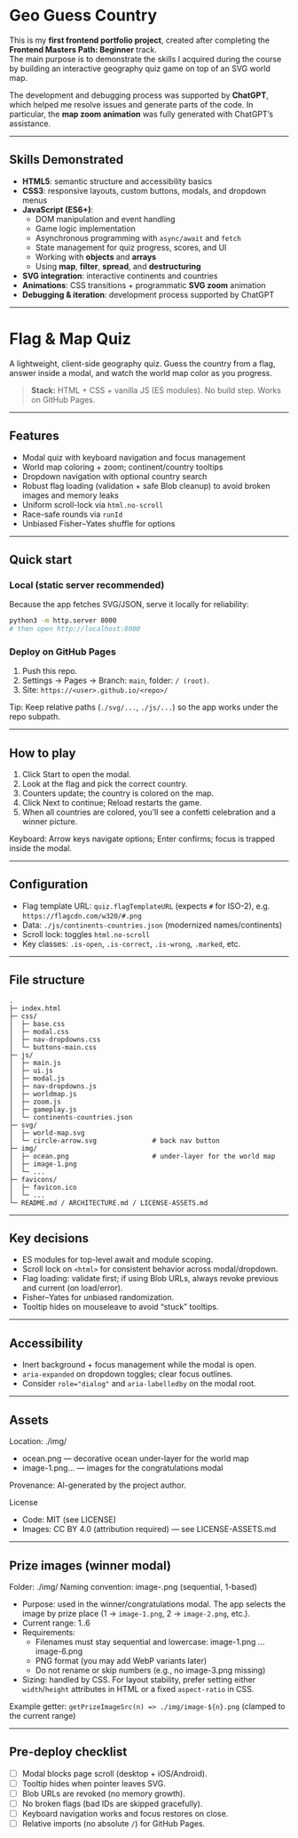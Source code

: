 # Geo Guess Country

This is my **first frontend portfolio project**, created after completing the **Frontend Masters Path: Beginner** track.  
The main purpose is to demonstrate the skills I acquired during the course by building an interactive geography quiz game on top of an SVG world map.  

The development and debugging process was supported by **ChatGPT**, which helped me resolve issues and generate parts of the code. In particular, the **map zoom animation** was fully generated with ChatGPT’s assistance.  

---

## Skills Demonstrated  

- **HTML5**: semantic structure and accessibility basics  
- **CSS3**: responsive layouts, custom buttons, modals, and dropdown menus  
- **JavaScript (ES6+)**:  
  - DOM manipulation and event handling  
  - Game logic implementation  
  - Asynchronous programming with `async/await` and `fetch`  
  - State management for quiz progress, scores, and UI  
  - Working with **objects** and **arrays**  
  - Using **map**, **filter**, **spread**, and **destructuring**  
- **SVG integration**: interactive continents and countries  
- **Animations**: CSS transitions + programmatic **SVG zoom** animation  
- **Debugging & iteration**: development process supported by ChatGPT  

---

# Flag & Map Quiz

A lightweight, client-side geography quiz. Guess the country from a flag, answer inside a modal, and watch the world map color as you progress.

> **Stack:** HTML + CSS + vanilla JS (ES modules). No build step. Works on GitHub Pages.

---

## Features

- Modal quiz with keyboard navigation and focus management
- World map coloring + zoom; continent/country tooltips
- Dropdown navigation with optional country search
- Robust flag loading (validation + safe Blob cleanup) to avoid broken images and memory leaks
- Uniform scroll-lock via `html.no-scroll`
- Race-safe rounds via `runId`
- Unbiased Fisher–Yates shuffle for options

---

## Quick start

### Local (static server recommended)
Because the app fetches SVG/JSON, serve it locally for reliability:
```bash
python3 -m http.server 8000
# then open http://localhost:8000
```

### Deploy on GitHub Pages
1. Push this repo.
2. Settings → Pages → Branch: `main`, folder: `/ (root)`.
3. Site: `https://<user>.github.io/<repo>/`

Tip: Keep relative paths (`./svg/...`, `./js/...`) so the app works under the repo subpath.

---

## How to play

1. Click Start to open the modal.
2. Look at the flag and pick the correct country.
3. Counters update; the country is colored on the map.
4. Click Next to continue; Reload restarts the game.
5. When all countries are colored, you’ll see a confetti celebration and a winner picture.

Keyboard: Arrow keys navigate options; Enter confirms; focus is trapped inside the modal.

---

## Configuration

- Flag template URL: `quiz.flagTemplateURL` (expects `#` for ISO-2), e.g. `https://flagcdn.com/w320/#.png`
- Data: `./js/continents-countries.json` (modernized names/continents)
- Scroll lock: toggles `html.no-scroll`
- Key classes: `.is-open`, `.is-correct`, `.is-wrong`, `.marked`, etc.

---

## File structure

```text
.
├─ index.html
├─ css/
│  ├─ base.css
│  ├─ modal.css
│  ├─ nav-dropdowns.css
│  └─ buttons-main.css
├─ js/
│  ├─ main.js
│  ├─ ui.js
│  ├─ modal.js
│  ├─ nav-dropdowns.js
│  ├─ worldmap.js
│  ├─ zoom.js
│  ├─ gameplay.js
│  └─ continents-countries.json
├─ svg/
│  ├─ world-map.svg
│  └─ circle-arrow.svg              # back nav button
├─ img/
│  ├─ ocean.png                     # under-layer for the world map
│  ├─ image-1.png
│  └─ ...
├─ favicons/
│  ├─ favicon.ico
│  └─ ...
└─ README.md / ARCHITECTURE.md / LICENSE-ASSETS.md
```
---

## Key decisions

- ES modules for top-level await and module scoping.
- Scroll lock on `<html>` for consistent behavior across modal/dropdown.
- Flag loading: validate first; if using Blob URLs, always revoke previous and current (on load/error).
- Fisher–Yates for unbiased randomization.
- Tooltip hides on mouseleave to avoid “stuck” tooltips.

---

## Accessibility

- Inert background + focus management while the modal is open.
- `aria-expanded` on dropdown toggles; clear focus outlines.
- Consider `role="dialog"` and `aria-labelledby` on the modal root.

---

## Assets

Location: ./img/

- ocean.png — decorative ocean under-layer for the world map
- image-1.png... — images for the congratulations modal

Provenance: AI-generated by the project author.

License
- Code: MIT (see LICENSE)
- Images: CC BY 4.0 (attribution required) — see LICENSE-ASSETS.md

---

## Prize images (winner modal)

Folder: ./img/
Naming convention: image-<n>.png  (sequential, 1-based)

- Purpose: used in the winner/congratulations modal. The app selects the image
  by prize place (1 → `image-1.png`, 2 → `image-2.png`, etc.).
- Current range: 1..6
- Requirements:
  - Filenames must stay sequential and lowercase: image-1.png … image-6.png
  - PNG format (you may add WebP variants later)
  - Do not rename or skip numbers (e.g., no image-3.png missing)
- Sizing: handled by CSS. For layout stability, prefer setting either
  `width`/`height` attributes in HTML or a fixed `aspect-ratio` in CSS.

Example getter:
`getPrizeImageSrc(n) => ./img/image-${n}.png` (clamped to the current range)

---

## Pre-deploy checklist

- [ ] Modal blocks page scroll (desktop + iOS/Android).
- [ ] Tooltip hides when pointer leaves SVG.
- [ ] Blob URLs are revoked (no memory growth).
- [ ] No broken flags (bad IDs are skipped gracefully).
- [ ] Keyboard navigation works and focus restores on close.
- [ ] Relative imports (no absolute `/`) for GitHub Pages.
